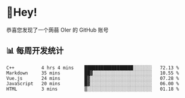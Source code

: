 # 👋Hey!
恭喜您发现了一个蒟蒻 OIer 的 GitHub 账号

## 📊 每周开发统计
<!--START_SECTION:waka-->
```text
C++          4 hrs 4 mins    ██████████████████░░░░░░░   72.13 % 
Markdown     35 mins         ██▓░░░░░░░░░░░░░░░░░░░░░░   10.55 % 
Vue.js       24 mins         █▓░░░░░░░░░░░░░░░░░░░░░░░   07.28 % 
JavaScript   20 mins         █▓░░░░░░░░░░░░░░░░░░░░░░░   06.00 % 
HTML         3 mins          ▒░░░░░░░░░░░░░░░░░░░░░░░░   01.18 % 
```
<!--END_SECTION:waka-->
